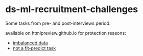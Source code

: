 # ds-ml-recruitment-challenges
Some tasks from pre- and post-interviews period. 


available on htmlpreview.github.io for protection reasons:
* [imbalanced data](https://htmlpreview.github.io/?https://github.com/egorLab/ds-ml-recruitment-challenges/blob/master/imbalanced_data_task.html)
* [not a fit-predict task](https://htmlpreview.github.io/?https://github.com/egorLab/ds-ml-recruitment-challenges/blob/master/not_a_fit-predict_task.html)
